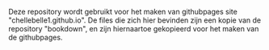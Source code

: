 Deze repository wordt gebruikt voor het maken van githubpages site "chellebelle1.github.io". 
De files die zich hier bevinden zijn een kopie van de repository "bookdown", en zijn hiernaartoe gekopieerd voor het maken van de githubpages. 
